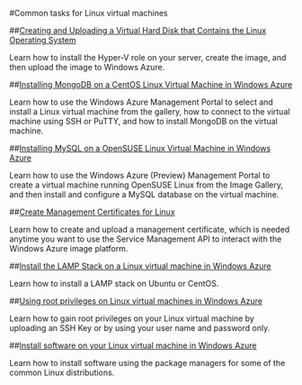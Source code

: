 #Common tasks for Linux virtual machines

<div chunk="../../shared/chunks/disclaimer.md" />

##[Creating and Uploading a Virtual Hard Disk that Contains the Linux Operating System](../CommonTasks/LinuxVHDCommonTask.md)

Learn how to install the Hyper-V role on your server, create the image, and then upload the image to Windows Azure. 

##[Installing MongoDB on a CentOS Linux Virtual Machine in Windows Azure](../CommonTasks/mongodb-vm.md)

Learn how to use the Windows Azure Management Portal to select and install a Linux virtual machine from the gallery, how to connect to the virtual machine using SSH or PuTTY, and how to install MongoDB on the virtual machine.


##[Installing MySQL on a OpenSUSE Linux Virtual Machine in Windows Azure](../CommonTasks/mysql-vm.md)

Learn how to use the Windows Azure (Preview) Management Portal to create a virtual machine running OpenSUSE Linux from the Image Gallery, and then install and configure a MySQL database on the virtual machine.


##[Create Management Certificates for Linux](../CommonTasks/commontask-create-mgt-cert.md)

Learn how to create and upload a management certificate, which is needed anytime you want to use the Service Management API to interact with the Windows Azure image platform. 


##[Install the LAMP Stack on a Linux virtual machine in Windows Azure](../CommonTasks/lampStack.md) 

Learn how to install a LAMP stack on Ubuntu or CentOS.

##[Using root privileges on Linux virtual machines in Windows Azure](../CommonTasks/useRootPrivileges.md)

Learn how to gain root privileges on your Linux virtual machine by uploading an SSH Key or by using your user name and password only.


##[Install software on your Linux virtual machine in Windows Azure](../CommonTasks/installSoftwareInVM.md)

Learn how to install software using the package managers for some of the common Linux distributions. 

